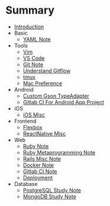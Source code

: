 # Summary

* [Introduction](README.md)
* Basic
    * [YAML Note](basic/yaml-note.md)
* Tools
    * [Vim](tools/vim.md)
    * [VS Code](tools/vscode.md)
    * [Git Note](tools/git-note.md)
    * [Understand Gitflow](./tools/understand-git-flow.md)
    * [tmux](tools/tmux.md)
    * [Mac Preference](tools/mac-preferences.md)
* Android
    * [Custom Gson TypeAdapter](android/gson-adapter.md)
    * [Gitlab CI For Android App Project](android/gitlab-ci-for-android-app-project.md)
* iOS
    * [iOS Misc](ios/ios-misc.md)
* Frontend
    * [Flexbox](frontend/flexbox.md)
    * [ReactNative Misc](frontend/react-native-misc.md)
* Web
    * [Ruby Note](web/ruby-note.md)
    * [Ruby Metaprogramming Note](web/ruby-metaprogramming-note.md)
    * [Rails Misc Note](web/rails-note.md)
    * [Docker Note](web/docker-note.md)
    * [Gitlab CI Note](web/gitlab-ci-note.md)
    * [Deployment](web/deployment.md)
* Database
    * [PostgreSQL Study Note](database/postgresql-study-note.md)
    * [MongoDB Study Note](database/mongodb-study-note.md)

